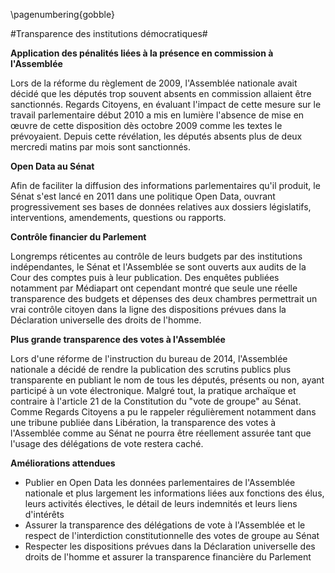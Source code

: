 \pagenumbering{gobble}

#Transparence des institutions démocratiques#

**Application des pénalités liées à la présence en commission à l'Assemblée**


Lors de la réforme du règlement de 2009, l'Assemblée nationale avait décidé que les députés trop souvent absents en commission allaient être sanctionnés. Regards Citoyens, en évaluant l'impact de cette mesure sur le travail parlementaire début 2010 a mis en lumière l'absence de mise en œuvre de cette disposition dès octobre 2009 comme les textes le prévoyaient. Depuis cette révélation, les députés absents plus de deux mercredi matins par mois sont sanctionnés.

**Open Data au Sénat**


Afin de faciliter la diffusion des informations parlementaires qu'il produit, le Sénat s'est lancé en 2011 dans une politique Open Data, ouvrant progressivement ses bases de données relatives aux dossiers législatifs, interventions, amendements, questions ou rapports.

**Contrôle financier du Parlement**


Longremps réticentes au contrôle de leurs budgets par des institutions indépendantes, le Sénat et l'Assemblée se sont ouverts aux audits de la Cour des comptes puis à leur publication. Des enquêtes publiées notamment par Médiapart ont cependant montré que seule une réelle transparence des budgets et dépenses des deux chambres permettrait un vrai contrôle citoyen dans la ligne des dispositions prévues dans la Déclaration universelle des droits de l'homme.

**Plus grande transparence des votes à l'Assemblée**


Lors d'une réforme de l'instruction du bureau de 2014, l'Assemblée nationale a décidé de rendre la publication des scrutins publics plus transparente en publiant le nom de tous les députés, présents ou non, ayant participé à un vote électronique. Malgré tout, la pratique archaïque et contraire à l'article 21 de la Constitution du "vote de groupe" au Sénat. Comme Regards Citoyens a pu le rappeler régulièrement notamment dans une tribune publiée dans Libération, la transparence des votes à l'Assemblée comme au Sénat ne pourra être réellement assurée tant que l'usage des délégations de vote restera caché.

**Améliorations attendues**

- Publier en Open Data les données parlementaires de l'Assemblée nationale et plus largement les informations liées aux fonctions des élus, leurs activités électives, le détail de leurs indemnités et leurs liens d'intérêts
- Assurer la transparence des délégations de vote à l'Assemblée et le respect de l'interdiction constitutionnelle des votes de groupe au Sénat
- Respecter les dispositions prévues dans la Déclaration universelle des droits de l'homme et assurer la transparence financière du Parlement



